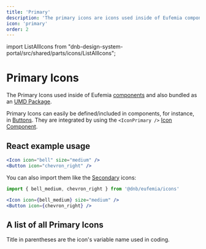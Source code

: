 ```yaml
---
title: 'Primary'
description: 'The primary icons are icons used inside of Eufemia components.'
icon: 'primary'
order: 2
---
```


import ListAllIcons from "dnb-design-system-portal/src/shared/parts/icons/ListAllIcons";

# Primary Icons

The Primary Icons used inside of Eufemia [components](/uilib/components) and also bundled as an [UMD Package](https://unpkg.com/@dnb/eufemia@latest/umd/dnb-ui-icons.min.js).

Primary Icons can easily be defined/included in components, for instance, in [Buttons](/uilib/components/button).
They are integrated by using the `<IconPrimary />` [Icon Component](/uilib/components/icon-primary).

## React example usage

```jsx
<Icon icon="bell" size="medium" />
<Button icon="chevron_right" />
```

You can also import them like the [Secondary](/icons/secondary) icons:

```jsx
import { bell_medium, chevron_right } from '@dnb/eufemia/icons'

<Icon icon={bell_medium} size="medium" />
<Button icon={chevron_right} />
```

## A list of all Primary Icons

Title in parentheses are the icon's variable name used in coding.

<ListAllIcons variant="primary" />
